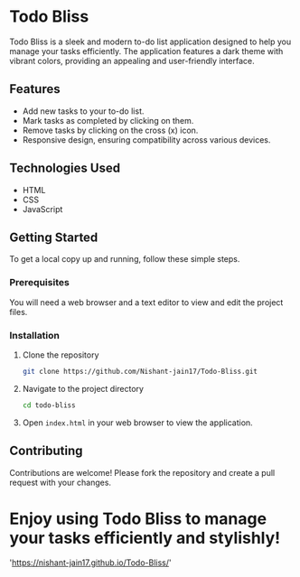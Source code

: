 # Todo Bliss

Todo Bliss is a sleek and modern to-do list application designed to help you manage your tasks efficiently. The application features a dark theme with vibrant colors, providing an appealing and user-friendly interface.

## Features

- Add new tasks to your to-do list.
- Mark tasks as completed by clicking on them.
- Remove tasks by clicking on the cross (x) icon.
- Responsive design, ensuring compatibility across various devices.

## Technologies Used

- HTML
- CSS
- JavaScript

## Getting Started

To get a local copy up and running, follow these simple steps.

### Prerequisites

You will need a web browser and a text editor to view and edit the project files.

### Installation

1. Clone the repository
    ```bash
    git clone https://github.com/Nishant-jain17/Todo-Bliss.git
    ```
2. Navigate to the project directory
    ```bash
    cd todo-bliss
    ```
3. Open `index.html` in your web browser to view the application.

## Contributing
Contributions are welcome! Please fork the repository and create a pull request with your changes.

# Enjoy using Todo Bliss to manage your tasks efficiently and stylishly!
'https://nishant-jain17.github.io/Todo-Bliss/'

